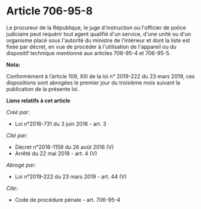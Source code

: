 # Article 706-95-8

Le procureur de la République, le juge d'instruction ou l'officier de police judiciaire peut requérir tout agent qualifié
d'un service, d'une unité ou d'un organisme placé sous l'autorité du ministre de l'intérieur et dont la liste est fixée par
décret, en vue de procéder à l'utilisation de l'appareil ou du dispositif technique mentionné aux articles 706-95-4 et
706-95-5.

**Nota:**

Conformément à l’article 109, XIII de la loi n° 2019-222 du 23 mars 2019, ces dispositions sont abrogées le premier jour du
troisième mois suivant la publication de la présente loi.

**Liens relatifs à cet article**

_Créé par_:

  - Loi n°2016-731 du 3 juin 2016 - art. 3

_Cité par_:

  - Décret n°2016-1159 du 26 août 2016 (V)
  - Arrêté du 22 mai 2018 - art. 4 (V)

_Abrogé par_:

  - Loi n°2019-222 du 23 mars 2019 - art. 44 (V)

_Cite_:

  - Code de procédure pénale - art. 706-95-4
